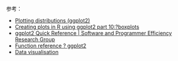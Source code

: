 参考：

- [Plotting distributions (ggplot2)](http://www.cookbook-r.com/Graphs/Plotting_distributions_(ggplot2)/)
- [Creating plots in R using ggplot2 part 10:?boxplots](http://t-redactyl.io/blog/2016/04/creating-plots-in-r-using-ggplot2-part-10-boxplots.html)
- [ggplot2 Quick Reference | Software and Programmer Efficiency Research Group](http://sape.inf.usi.ch/quick-reference/ggplot2)
- [Function reference ? ggplot2](http://ggplot2.tidyverse.org/reference/)
- [Data visualisation](http://r4ds.had.co.nz/data-visualisation.html)

